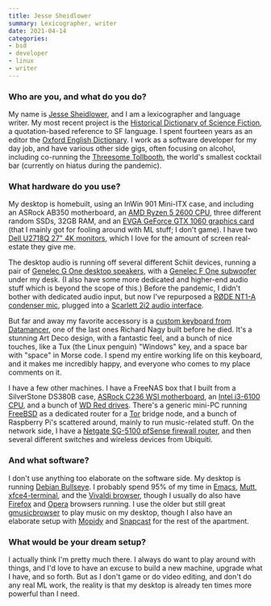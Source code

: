 ```yaml
---
title: Jesse Sheidlower
summary: Lexicographer, writer
date: 2021-04-14
categories:
- bsd
- developer
- linux
- writer
---
```


### Who are you, and what do you do?

My name is [Jesse Sheidlower](https://www.jessesword.com/ "Jesse's website."), and I am a lexicographer and language writer. My most recent project is the [Historical Dictionary of Science Fiction](https://sfdictionary.com/ "A science fiction dictionary."), a quotation-based reference to SF language. I spent fourteen years as an editor the [Oxford English Dictionary](http://oed.com/ "A dictionary."). I work as a software developer for my day job, and have various other side gigs, often focusing on alcohol, including co-running the [Threesome Tollbooth](http://threesometollbooth.com/ "A tiny cocktail bar in Brooklyn."), the world's smallest cocktail bar (currently on hiatus during the pandemic).

### What hardware do you use?

My desktop is homebuilt, using an InWin 901 Mini-ITX case, and including an ASRock AB350 motherboard, an [AMD Ryzen 5 2600 CPU][ryzen-5-2600], three different random SSDs, 32GB RAM, and an [EVGA GeForce GTX 1060 graphics card][geforce-gtx-1060] (that I mainly got for fooling around with ML stuff; I don't game). I have two [Dell U2718Q 27" 4K monitors][u2718q], which I love for the amount of screen real-estate they give me.

The desktop audio is running off several different Schiit devices, running a pair of [Genelec G One desktop speakers][g-one], with a [Genelec F One subwoofer][f-one] under my desk. (I also have some more dedicated and higher-end audio stuff which is beyond the scope of this.) Before the pandemic, I didn't bother with dedicated audio input, but now I've repurposed a [RØDE NT1-A condenser mic][nt1-a], plugged into a [Scarlett 2i2 audio interface][scarlett-2i2].

But far and away my favorite accessory is a [custom keyboard from Datamancer][streamline], one of the last ones Richard Nagy built before he died. It's a stunning Art Deco design, with a fantastic feel, and a bunch of nice touches, like a Tux (the Linux penguin) "Windows" key, and a space bar with "space" in Morse code. I spend my entire working life on this keyboard, and it makes me incredibly happy, and everyone who comes to my place comments on it.

I have a few other machines. I have a FreeNAS box that I built from a SilverStone DS380B case, [ASRock C236 WSI motherboard][c236-wsi], an [Intel i3-6100 CPU][core-i3-6100], and a bunch of [WD Red drives][wd-red]. There's a generic mini-PC running [FreeBSD][] as a dedicated router for a [Tor][] bridge node, and a bunch of Raspberry Pi's scattered around, mainly to run music-related stuff. On the network side, I have a [Netgate SG-5100 pfSense firewall router][sg-5100-pfsense], and then several different switches and wireless devices from Ubiquiti.

### And what software?

I don't use anything too elaborate on the software side. My desktop is running [Debian Bullseye][debian]. I probably spend 95% of my time in [Emacs][], [Mutt][], [xfce4-terminal][], and the [Vivaldi browser][vivaldi], though I usually do also have [Firefox][] and [Opera][] browsers running. I use the older but still great [gmusicbrowser][] to play music on my desktop, though I also have an elaborate setup with [Mopidy][] and [Snapcast][] for the rest of the apartment.

### What would be your dream setup?

I actually think I'm pretty much there. I always do want to play around with things, and I'd love to have an excuse to build a new machine, upgrade what I have, and so forth. But as I don't game or do video editing, and don't do any real ML work, the reality is that my desktop is already ten times more powerful than I need.

[c236-wsi]: https://www.asrockrack.com/general/productdetail.asp?Model=C236%20WSI#Specifications "A motherboard."
[core-i3-6100]: https://ark.intel.com/content/www/us/en/ark/products/90729/intel-core-i36100-processor-3m-cache-3-70-ghz.html "A CPU."
[debian]: https://www.debian.org/ "A Linux distribution."
[emacs]: http://www.gnu.org/software/emacs/ "An extensible, customizable, free/libre text editor — and more."
[f-one]: https://www.genelec.com/f-one "A subwoofer."
[firefox]: https://www.mozilla.org/en-US/firefox/new/ "A cross-platform open-source web browser."
[freebsd]: https://www.freebsd.org/ "An open source operating system."
[g-one]: https://www.genelec.com/g-one "Speakers."
[geforce-gtx-1060]: https://www.nvidia.com/en-us/geforce/10-series/ "A graphics card."
[gmusicbrowser]: http://gmusicbrowser.org/ "Software for organising and playing a collection of music."
[mopidy]: https://docs.mopidy.com/en/latest/ "A Python-based music server."
[mutt]: http://www.mutt.org/ "A command-line email client."
[nt1-a]: https://www.rode.com:443/microphones/nt1-_a "A microphone."
[opera]: http://web.archive.org/web/20221227050003/https://www.opera.com/ "A cross-platform web browser."
[ryzen-5-2600]: http://web.archive.org/web/20220719104519/https://www.amd.com/en/products/cpu/amd-ryzen-5-2600 "A CPU."
[scarlett-2i2]: http://web.archive.org/web/20230528064506/https://focusrite.com/en/usb-audio-interface/scarlett/scarlett-2i2-studio "A USB audio interface."
[sg-5100-pfsense]: https://docs.netgate.com/pfsense/en/latest/solutions/sg-5100/index.html "A firewall router."
[snapcast]: https://mjaggard.github.io/snapcast/ "A client/server music player."
[streamline]: https://web.archive.org/web/20130323174644/http://www.datamancer.net/keyboards/streamline/streamline.htm "An Art Deco-style keyboard."
[tor]: https://www.torproject.org/ "A software and network package for protecting your anonymity."
[u2718q]: http://web.archive.org/web/20230706203751/https://www.dell.com/en-si/work/shop/cty/pdp/spd/dell-u2718q-monitor "A 27 inch 4K monitor."
[vivaldi]: https://vivaldi.com/ "A web browser."
[wd-red]: http://web.archive.org/web/20151031072220/http://wd.com:80/en/products/products.aspx?id=810 "A hard disk designed for NAS/RAID usage."
[xfce4-terminal]: https://docs.xfce.org/apps/xfce4-terminal/start "A terminal emulator."
